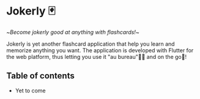 # Jokerly 🃏
~*_Become jokerly good at anything with flashcards!_*~

Jokerly is yet another flashcard application that help you learn and memorize anything you want. The application is developed with Flutter for the web platform, thus letting you use it "au bureau"🧑‍💻 and on the go📱!

## Table of contents
- Yet to come